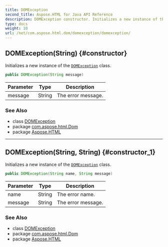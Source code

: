 ```yaml
---
title: DOMException
second_title: Aspose.HTML for Java API Reference
description: DOMException constructor. Initializes a new instance of the DOMException class
type: docs
weight: 10
url: /net/com.aspose.html.dom/domexception/domexception/
---
```

## DOMException(String) {#constructor}

Initializes a new instance of the [`DOMException`](../) class.

```java
public DOMException(String message)
```

| Parameter | Type | Description |
| --- | --- | --- |
| message | String | The error message. |

### See Also

* class [DOMException](../)
* package [com.aspose.html.Dom](../../domexception/)
* package [Aspose.HTML](../../../)

---

## DOMException(String, String) {#constructor_1}

Initializes a new instance of the [`DOMException`](../) class.

```java
public DOMException(String name, String message)
```

| Parameter | Type | Description |
| --- | --- | --- |
| name | String | The error name. |
| message | String | The error message. |

### See Also

* class [DOMException](../)
* package [com.aspose.html.Dom](../../domexception/)
* package [Aspose.HTML](../../../)
